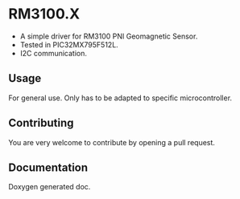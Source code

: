 
# RM3100.X
 - A simple driver for RM3100 PNI Geomagnetic Sensor. 
 - Tested in PIC32MX795F512L.
 - I2C communication.
 
## Usage
 For general use. Only has to be adapted to specific microcontroller.
 
## Contributing
You are very welcome to contribute by opening a pull request.

## Documentation
 Doxygen generated doc.
